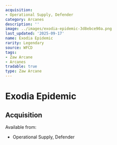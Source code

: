 ```yaml
---
acquisition:
- Operational Supply, Defender
category: Arcanes
description: ''
image: ../images/exodia-epidemic-3d8ebce90a.png
last_updated: '2025-09-17'
name: Exodia Epidemic
rarity: Legendary
source: WFCD
tags:
- Zaw Arcane
- Arcanes
tradable: true
type: Zaw Arcane
---
```


# Exodia Epidemic

## Acquisition

Available from:
- Operational Supply, Defender

